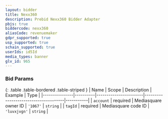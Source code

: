 ```yaml
---
layout: bidder
title: Nexx360
description: Prebid Nexx360 Bidder Adapter
pbjs: true
biddercode: nexx360
aliasCode: revenuemaker
gdpr_supported: true
usp_supported: true
schain_supported: true
userIds: id5Id
media_types: banner
glv_id: 965
---
```



### Bid Params

{: .table .table-bordered .table-striped }
| Name          | Scope    | Description           | Example                              | Type      |
|---------------|----------|-----------------------|--------------------------------------|-----------|
| `account`     | required | Mediasquare owner ID  | `'1067'`                            | `string`  |
| `tagId`       | required | Mediasquare code ID   | `'luvxjvgn'`                        | `string`  |
